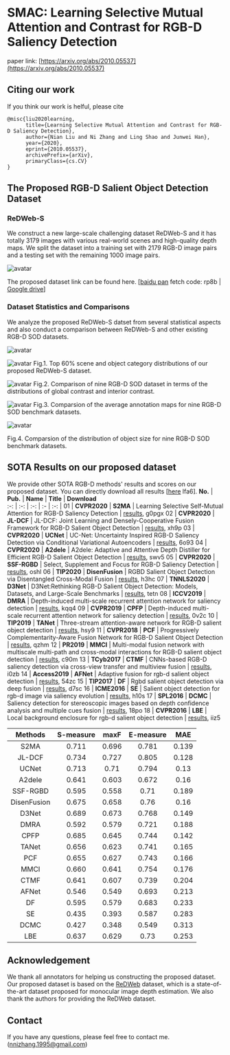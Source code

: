# SMAC: Learning Selective Mutual Attention and Contrast for RGB-D Saliency Detection

paper link: [https://arxiv.org/abs/2010.05537](https://arxiv.org/abs/2010.05537)

## Citing our work
If you think our work is helful, please cite 
```
@misc{liu2020learning,
      title={Learning Selective Mutual Attention and Contrast for RGB-D Saliency Detection}, 
      author={Nian Liu and Ni Zhang and Ling Shao and Junwei Han},
      year={2020},
      eprint={2010.05537},
      archivePrefix={arXiv},
      primaryClass={cs.CV}
}
```

## The Proposed RGB-D Salient Object Detection Dataset
### ReDWeb-S

We construct a new large-scale challenging dataset ReDWeb-S and it has totally 3179 images with various real-world scenes and high-quality depth maps. We split the dataset into a training set with 2179 RGB-D image pairs and a testing set with the remaining 1000 image pairs.

![avatar](https://github.com/nnizhang/SMAC/blob/main/figures/dataset_examp2.png)

The proposed dataset link can be found here. [[baidu pan](https://pan.baidu.com/s/1yRlptJ7MXgCFd9WUloWI6Q) fetch code: rp8b | [Google drive](https://drive.google.com/file/d/1PM8wo8xFrHK2oVpYz_9aON6Imc_SM5Cl/view?usp=sharing)]

### Dataset Statistics and Comparisons

We analyze the proposed ReDWeb-S datset from several statistical aspects and also conduct a comparison between ReDWeb-S and other existing RGB-D SOD datasets.

![avatar](https://github.com/nnizhang/SMAC/blob/main/figures/table.png)

![avatar](https://github.com/nnizhang/SMAC/blob/main/figures/scene_object_stat.png)
Fig.1. Top 60% scene and object category distributions of our proposed ReDWeb-S dataset.

![avatar](https://github.com/nnizhang/SMAC/blob/main/figures/GC_IC.png)
Fig.2. Comparison of nine RGB-D SOD dataset in terms of the distributions of global contrast and interior contrast.

![avatar](https://github.com/nnizhang/SMAC/blob/main/figures/center_bias.png)
Fig.3. Comparsion of the average annotation maps for nine RGB-D SOD benchmark datasets.

![avatar](https://github.com/nnizhang/SMAC/blob/main/figures/object_size.png)

Fig.4. Comparsion of the distribution of object size for nine RGB-D SOD benchmark datasets.

## SOTA Results on our proposed dataset

We provide other SOTA RGB-D methods' results and scores on our proposed dataset. You can directly download all results [[here](https://pan.baidu.com/s/1yWryLvdDSJsYwG2M0CR6Sg) lfa6].
**No.** | **Pub.** | **Name** | **Title** | **Download**    
:-: | :-: | :-: | :- | :-: | 
01 | **CVPR2020** | **S2MA** | Learning Selective Self-Mutual Attention for RGB-D Saliency Detection | [results](https://pan.baidu.com/s/1uYmvq8iGYOV4moJrCAv16Q), g0pgx
02 | **CVPR2020** | **JL-DCF** | JL-DCF: Joint Learning and Densely-Cooperative Fusion Framework for RGB-D Salient Object Detection | [results](https://pan.baidu.com/s/1woqURqUdD2Yj_m0gFsna2w), xh9p
03 | **CVPR2020** | **UCNet** | UC-Net: Uncertainty Inspired RGB-D Saliency Detection via Conditional Variational Autoencoders | [results](https://pan.baidu.com/s/1Y0Th92bJi6O1F34rQctRww), 6o93
04 | **CVPR2020** | **A2dele** | A2dele: Adaptive and Attentive Depth Distiller for Efficient RGB-D Salient Object Detection | [results](https://pan.baidu.com/s/19hCRw_FH29itQX9NHXpG1Q), swv5
05 | **CVPR2020** | **SSF-RGBD** | 	Select, Supplement and Focus for RGB-D Saliency Detection | [results](https://pan.baidu.com/s/1ybSdHz6QIKrL6h5hkvtOEw), oshl
06 | **TIP2020** | **DisenFusion** | RGBD Salient Object Detection via Disentangled Cross-Modal Fusion | [results](https://pan.baidu.com/s/1LNabG-hL3uOeXzXuyKX_qQ), h3hc
07 | **TNNLS2020** | **D3Net** | D3Net:Rethinking RGB-D Salient Object Detection: Models, Datasets, and Large-Scale Benchmarks | [results](https://pan.baidu.com/s/1_mmi1tz2XSs2YtDJegHnvA), tetn
08 | **ICCV2019** | **DMRA** | Depth-induced multi-scale recurrent attention network for saliency detection | [results](https://pan.baidu.com/s/1UHlRvz-_8poJmeAvD5B7wg), kqq4
09 | **CVPR2019** | **CPFP** | Depth-induced multi-scale recurrent attention network for saliency detection | [results](https://pan.baidu.com/s/1RZjrImrV8vuXHT6sxZ4Xnw), 0v2c 
10 | **TIP2019** | **TANet** | Three-stream attention-aware network for RGB-D salient object detection | [results](https://pan.baidu.com/s/1LS5WoS0xGpGLtgG2ajr_jA), hsy9 
11 | **CVPR2018** | **PCF** | Progressively Complementarity-Aware Fusion Network for RGB-D Salient Object Detection | [results](https://pan.baidu.com/s/1nUo0z4hjSy80FFI97t3INQ), qzhm 
12 | **PR2019** | **MMCI** | Multi-modal fusion network with multiscale multi-path and cross-modal interactions for RGB-D salient object detection | [results](https://pan.baidu.com/s/1WLhbJVMO_Qu9DpMgkJU6iw), c90m 
13 | **TCyb2017** | **CTMF** | CNNs-based RGB-D saliency detection via cross-view transfer and multiview fusion | [results](https://pan.baidu.com/s/1VuiMYFP_zwc6jceHIgoLMQ), i0zb 
14 | **Access2019** | **AFNet** | Adaptive fusion for rgb-d salient object detection | [results](https://pan.baidu.com/s/1PY6nUe_JIjNyh6_M7v-V4A), 54zc
15 | **TIP2017** | **DF** | Rgbd salient object detection via deep fusion | [results](https://pan.baidu.com/s/1SOdNZeDhtXaBMwhfebxngA), d7sc
16 | **ICME2016** | **SE** | Salient object detection for rgb-d image via saliency evolution | [results](https://pan.baidu.com/s/1WWLmuP53yFEHkKDwL2GRzQ), h10s
17 | **SPL2016** | **DCMC** | Saliency detection for stereoscopic images based on depth confidence analysis and multiple cues fusion | [results](https://pan.baidu.com/s/1O8is3axC7Ssr88a8QnxeWQ), 18po
18 | **CVPR2016** | **LBE** | Local background enclosure for rgb-d salient object detection | [results](https://pan.baidu.com/s/1X30QiJ0mE9diQwhQIqMD2A), iiz5

**Methods** | **S-measure** | **maxF** | **E-measure** | **MAE**     
:-: | :-: | :-: | :-: | :-: |
S2MA | 0.711 | 0.696 | 0.781 | 0.139
JL-DCF | 0.734 | 0.727 | 0.805 | 0.128
UCNet | 0.713 | 0.71 | 0.794 | 0.13
A2dele | 0.641 | 0.603 | 0.672 | 0.16
SSF-RGBD | 0.595 | 0.558 | 0.71 | 0.189
DisenFusion | 0.675 | 0.658 | 0.76 | 0.16
D3Net | 0.689 | 0.673 | 0.768 | 0.149
DMRA | 0.592 | 0.579 | 0.721 | 0.188
CPFP | 0.685 | 0.645 | 0.744 | 0.142
TANet | 0.656 | 0.623 | 0.741 | 0.165 
PCF | 0.655 | 0.627 | 0.743 | 0.166 
MMCI | 0.660 | 0.641 | 0.754 | 0.176 
CTMF | 0.641 | 0.607 | 0.739 | 0.204 
AFNet | 0.546 | 0.549 | 0.693 | 0.213
DF | 0.595 | 0.579 | 0.683 | 0.233
SE | 0.435 | 0.393 | 0.587 | 0.283
DCMC | 0.427 | 0.348 | 0.549 | 0.313
LBE | 0.637 | 0.629 | 0.73 | 0.253

## Acknowledgement
We thank all annotators for helping us constructing the proposed dataset. Our proposed dataset is based on the [ReDWeb](https://openaccess.thecvf.com/content_cvpr_2018/papers/Xian_Monocular_Relative_Depth_CVPR_2018_paper.pdf) dataset, which is a state-of-the-art dataset proposed for monocular image depth estimation. We also thank the authors for providing the ReDWeb dataset.

## Contact
If you have any questions, please feel free to contact me. (nnizhang.1995@gmail.com)







